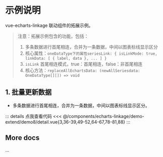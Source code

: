 <script setup>
import LinkageDemo8 from '@/components/echarts-linkage/demo-extend/demo8/index.vue';
</script>

# 示例说明

vue-echarts-linkage 联动组件的拓展示例。

> 注意：拓展示例包含的功能，包括：
> 1. 多条数据进行首尾相连，合并为一条数据，中间以图表标线显示区分
> 2. 核心属性：`oneDataType下的属性seriesLink: { isLinkMode: true, linkData: [ { label, data }, ... ] }`
> 3. `isLink` 首尾相连模式，true：首尾相连，false：非首尾相连
> 4. 核心方法：`replaceAllEchartsData: (newAllSeriesdata: OneDataType[][]) => void`

## 1. 批量更新数据

* 多条数据进行首尾相连，合并为一条数据，中间以图表标线显示区分。

<LinkageDemo8 />

::: details 点我查看代码
<<< @/components/echarts-linkage/demo-extend/demo8/detail.vue{3,36-39,49-52,64-67,78-81,88}
:::

## More docs

...


